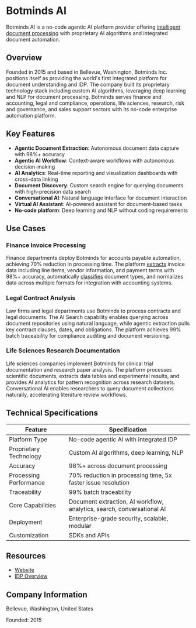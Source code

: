 # Botminds AI

Botminds AI is a no-code agentic AI platform provider offering [intelligent document processing](../../capabilities/document-understanding/index.md) with proprietary AI algorithms and integrated document automation.

## Overview

Founded in 2015 and based in Bellevue, Washington, Botminds Inc. positions itself as providing the world's first integrated platform for document understanding and IDP. The company built its proprietary technology stack including custom AI algorithms, leveraging deep learning and NLP for document processing. Botminds serves finance and accounting, legal and compliance, operations, life sciences, research, risk and governance, and sales support sectors with its no-code enterprise automation platform.

## Key Features

- **Agentic Document Extraction**: Autonomous document data capture with 98%+ accuracy
- **Agentic AI Workflow**: Context-aware workflows with autonomous decision-making
- **AI Analytics**: Real-time reporting and visualization dashboards with cross-data linking
- **Document Discovery**: Custom search engine for querying documents with high-precision data search
- **Conversational AI**: Natural language interface for document interaction
- **Virtual AI Assistant**: AI-powered assistant for document-based tasks
- **No-code platform**: Deep learning and NLP without coding requirements

## Use Cases

### Finance Invoice Processing

Finance departments deploy Botminds for accounts payable automation, achieving 70% reduction in processing time. The platform [extracts](../../capabilities/extraction/index.md) invoice data including line items, vendor information, and payment terms with 98%+ accuracy, automatically [classifies](../../capabilities/classification/index.md) document types, and normalizes data across multiple formats for integration with accounting systems.

### Legal Contract Analysis

Law firms and legal departments use Botminds to process contracts and legal documents. The AI Search capability enables querying across document repositories using natural language, while agentic extraction pulls key contract clauses, dates, and obligations. The platform achieves 99% batch traceability for compliance auditing and document versioning.

### Life Sciences Research Documentation

Life sciences companies implement Botminds for clinical trial documentation and research paper analysis. The platform processes scientific documents, extracts data tables and experimental results, and provides AI analytics for pattern recognition across research datasets. Conversational AI enables researchers to query document collections naturally, accelerating literature review workflows.

## Technical Specifications

| Feature | Specification |
|---------|---------------|
| Platform Type | No-code agentic AI with integrated IDP |
| Proprietary Technology | Custom AI algorithms, deep learning, NLP |
| Accuracy | 98%+ across document processing |
| Processing Performance | 70% reduction in processing time, 5x faster issue resolution |
| Traceability | 99% batch traceability |
| Core Capabilities | Document extraction, AI workflow, analytics, search, conversational AI |
| Deployment | Enterprise-grade security, scalable, modular |
| Customization | SDKs and APIs |

## Resources

- [Website](https://www.botminds.ai)
- [IDP Overview](https://www.botminds.ai/idp/what-is-idp)

## Company Information

Bellevue, Washington, United States

Founded: 2015
